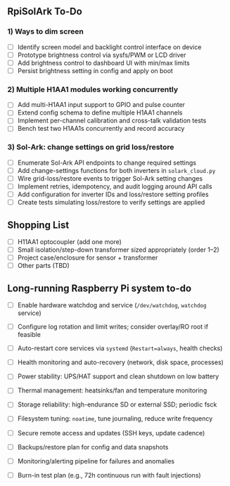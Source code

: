 ## RpiSolArk To-Do

### 1) Ways to dim screen
- [ ] Identify screen model and backlight control interface on device
- [ ] Prototype brightness control via sysfs/PWM or LCD driver
- [ ] Add brightness control to dashboard UI with min/max limits
- [ ] Persist brightness setting in config and apply on boot

### 2) Multiple H1AA1 modules working concurrently
- [ ] Add multi-H1AA1 input support to GPIO and pulse counter
- [ ] Extend config schema to define multiple H1AA1 channels
- [ ] Implement per-channel calibration and cross-talk validation tests
- [ ] Bench test two H1AA1s concurrently and record accuracy

### 3) Sol-Ark: change settings on grid loss/restore
- [ ] Enumerate Sol-Ark API endpoints to change required settings
- [ ] Add change-settings functions for both inverters in `solark_cloud.py`
- [ ] Wire grid-loss/restore events to trigger Sol-Ark setting changes
- [ ] Implement retries, idempotency, and audit logging around API calls
- [ ] Add configuration for inverter IDs and loss/restore setting profiles
- [ ] Create tests simulating loss/restore to verify settings are applied

## Shopping List
- [ ] H11AA1 optocoupler (add one more)
- [ ] Small isolation/step-down transformer sized appropriately (order 1–2)
- [ ] Project case/enclosure for sensor + transformer
- [ ] Other parts (TBD)

## Long-running Raspberry Pi system to-do
- [ ] Enable hardware watchdog and service (`/dev/watchdog`, `watchdog` service)
- [ ] Configure log rotation and limit writes; consider overlay/RO root if feasible
- [ ] Auto-restart core services via `systemd` (`Restart=always`, health checks)
- [ ] Health monitoring and auto-recovery (network, disk space, processes)
- [ ] Power stability: UPS/HAT support and clean shutdown on low battery
- [ ] Thermal management: heatsinks/fan and temperature monitoring
- [ ] Storage reliability: high-endurance SD or external SSD; periodic fsck
- [ ] Filesystem tuning: `noatime`, tune journaling, reduce write frequency
- [ ] Secure remote access and updates (SSH keys, update cadence)
- [ ] Backups/restore plan for config and data snapshots
- [ ] Monitoring/alerting pipeline for failures and anomalies
- [ ] Burn-in test plan (e.g., 72h continuous run with fault injections)


